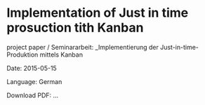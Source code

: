 Implementation of Just in time prosuction tith Kanban
=====================================================

project paper / Seminararbeit: _Implementierung der Just-in-time-Produktion mittels Kanban

Date: 2015-05-15

Language: German

Download PDF: ...

